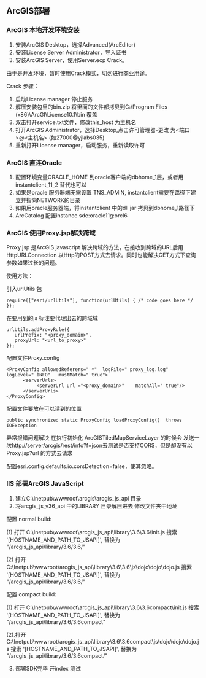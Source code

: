 ## ArcGIS部署 ##

### ArcGIS 本地开发环境安装 ###

1. 安装ArcGIS Desktop，选择Advanced(ArcEditor)
2. 安装License Server Administrator，导入证书
3. 安装ArcGIS Server，使用Server.ecp Crack。

由于是开发环境，暂时使用Crack模式，切勿进行商业用途。

Crack 步骤：

1. 启动License manager 停止服务
2. 解压安装包里的bin.zip 将里面的文件都拷贝到C:\Program Files (x86)\ArcGI\License10.1\bin 覆盖
3. 双击打开service.txt文件，修改this_host 为主机名
4. 打开ArcGIS Administrator，选择Desktop,点击许可管理器-更改 为<端口>@<主机名> (如27000@yjlabs035)
5. 重新打开License manager，启动服务，重新读取许可

### ArcGIS 直连Oracle ###

1. 配置环境变量ORACLE_HOME  到oracle客户端的dbhome_1层，或者用instantclient_11_2 替代也可以
2. 如果是oracle 服务器端无需设置 TNS_ADMIN, instantclient需要在路径下建立并指向NETWORK的目录
3. 如果用oracle服务器端，将instantclient 中的dll jar 拷贝到dbhome_1路径下
4. ArcCatalog 配置instance sde:oracle11g:orcl6

### ArcGIS 使用Proxy.jsp解决跨域 ###

Proxy.jsp 是ArcGIS javascript 解决跨域的方法，在接收到跨域的URL后用HttpURLConnection 以Http的POST方式去请求。同时也能解决GET方式下查询参数如果过长的问题。

使用方法：

引入urlUtils 包
```
require(["esri/urlUtils"], function(urlUtils) { /* code goes here */ });
```



在要用到的js 标注要代理出去的跨域域
```
urlUtils.addProxyRule({
   urlPrefix: "<proxy_domain>",
   proxyUrl: "<url_to_proxy>"
});
```



配置文件Proxy.config
```
<ProxyConfig allowedReferers=" *"  logFile=" proxy_log.log"   logLevel=" INFO"   mustMatch=" true">
      <serverUrls>
           <serverUrl url ="<proxy_domain>"    matchAll=" true"/>
      </serverUrls>
</ProxyConfig>
```

配置文件要放在可以读到的位置
```
public synchronized static ProxyConfig loadProxyConfig()  throws IOException
```

异常报错问题解决
在执行初始化 ArcGISTiledMapServiceLayer 的时候会 发送一次http://server/arcgis/rest/info?f=json去测试是否支持CORS，但是却没有以Proxy.jsp?url 的方式去请求

配置esri.config.defaults.io.corsDetection=false，使其忽略。



### IIS 部署ArcGIS JavaScript ###

1. 建立C:\inetpub\wwwroot\arcgis\arcgis_js_api 目录
2. 将arcgis_js_v36_api 中的LIBRARY 目录解压进去 修改文件夹中地址

配置 normal build:

  (1) 打开 C:\Inetpub\wwwroot\arcgis_js_api\library\3.6\3.6\init.js 搜索 '[HOSTNAME_AND_PATH_TO_JSAPI]', 替换为 "<myserver>/arcgis_js_api/library/3.6/3.6/"

  (2) 打开 C:\Inetpub\wwwroot\arcgis_js_api\library\3.6\3.6\js\dojo\dojo\dojo.js 搜索 '[HOSTNAME_AND_PATH_TO_JSAPI]', 替换为 "<myserver>/arcgis_js_api/library/3.6/3.6/"

配置 compact build:

  (1) 打开 C:\Inetpub\wwwroot\arcgis_js_api\library\3.6\3.6compact\init.js 搜索 '[HOSTNAME_AND_PATH_TO_JSAPI]', 替换为 "<myserver>/arcgis_js_api/library/3.6/3.6compact"

  (2).打开 C:\Inetpub\wwwroot\arcgis_js_api\library\3.6\3.6compact\js\dojo\dojo\dojo.js 搜索 '[HOSTNAME_AND_PATH_TO_JSAPI]', 替换为 "<myserver>/arcgis_js_api/library/3.6/3.6compact/"

3. 部署SDK完毕 开index 测试